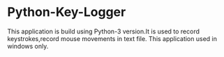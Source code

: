# Python-Key-Logger
This application is build using Python-3 version.It is used to record keystrokes,record mouse movements in text file. This application used in windows only.
